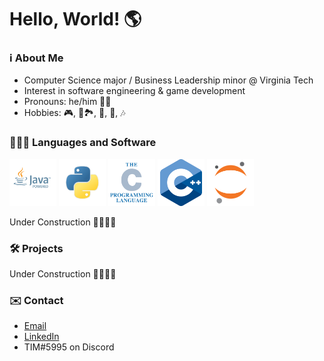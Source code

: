 # Hello, World! 🌎

### ℹ️ About Me
* Computer Science major / Business Leadership minor @ Virginia Tech
* Interest in software engineering & game development
* Pronouns: he/him 👦🏻
* Hobbies: 🎮, 🥾🏞️, 🏐, 🎾, 🎶

### 🧑🏻‍💻 Languages and Software
<img src="https://raw.githubusercontent.com/github/explore/80688e429a7d4ef2fca1e82350fe8e3517d3494d/topics/java/java.png" alt="java" width="75"/>     <img src="https://raw.githubusercontent.com/github/explore/80688e429a7d4ef2fca1e82350fe8e3517d3494d/topics/python/python.png" alt="python" width="75"/>     <img src="https://raw.githubusercontent.com/github/explore/80688e429a7d4ef2fca1e82350fe8e3517d3494d/topics/c/c.png" alt="c" width="75"/>     <img src="https://raw.githubusercontent.com/github/explore/80688e429a7d4ef2fca1e82350fe8e3517d3494d/topics/cpp/cpp.png" alt="c++" width="75"/>     <img src="https://raw.githubusercontent.com/github/explore/80688e429a7d4ef2fca1e82350fe8e3517d3494d/topics/jupyter-notebook/jupyter-notebook.png" alt="jupyter" width="75"/>

Under Construction 👷🏻‍♂️🚧

### 🛠️ Projects
Under Construction 👷🏻‍♂️🚧

### ✉️ Contact
* [Email](mailto:ashertim@vt.edu)
* [LinkedIn](https://www.linkedin.com/in/tim-asher-398661160)
* TIM#5995 on Discord

<!--
**ashertim/ashertim** is a ✨ _special_ ✨ repository because its `README.md` (this file) appears on your GitHub profile.

Here are some ideas to get you started:

- 🔭 I’m currently working on ...
- 🌱 I’m currently learning ...
- 👯 I’m looking to collaborate on ...
- 🤔 I’m looking for help with ...
- 💬 Ask me about ...
- 📫 How to reach me: ...
- 😄 Pronouns: ...
- ⚡ Fun fact: ...
-->
